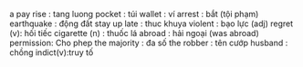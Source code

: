 a pay rise : tang luong
pocket : túi
wallet : ví
arrest : bắt (tội phạm)
earthquake : động đất
stay up late : thuc khuya
violent : bạo lực (adj)
regret (v): hối tiếc
cigarette (n) : thuốc lá
abroad : hải ngoại (was abroad)
permission: Cho phep
the majority : đa số
the robber : tên cướp
husband : chồng
indict(v):truy tố